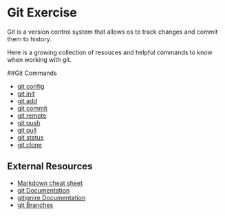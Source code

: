 # Git Exercise

Git is a version control system that allows os to track changes and commit them to history.

Here is a growing collection of resouces and helpful commands to know when working with git.

##Git Commands
- [git config](./Commands/Config.md)
- [git init](./Commands/Init.md)
- [git add](./commands/Add.md)
- [git commit](./Commands/Commit.md)
- [git remote](./Commands/Remote.md)
- [git push](./Commands/Push.md)
- [git pull](./Commands/Pull.md)
- [git status](./Command/Status.md)
- [git clone](./Command/Clone.md)


## External Resources
- [Markdown cheat sheet](https://www.markdownguide.org/cheat-sheet/)
- [git Documentation](https://git-scm.com/docs)
- [gitignire Documentation](https://git-scm.com/docs/gitignore)
- [git Branches](https://git-sscm.com/book/en/v2/git-branching-branches-in-a-nutshell) 